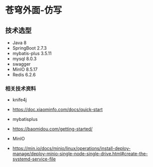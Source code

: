 # 苍穹外面-仿写

## 技术选型

- Java 8
- SpringBoot 2.7.3
- mybatis-plus 3.5.11
- mysql 8.0.3
- swagger 
- MinIO 8.5.17
- Redis 6.2.6

### 相关技术资料

- knife4j

- https://doc.xiaominfo.com/docs/quick-start

- mybatisplus
- https://baomidou.com/getting-started/

- MinIO
- https://min.io/docs/minio/linux/operations/install-deploy-manage/deploy-minio-single-node-single-drive.html#create-the-systemd-service-file


